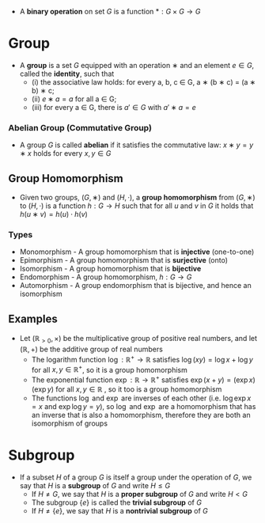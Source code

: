 
- A **binary operation** on set $G$ is a function $*:G\times G\to G$

# Group

- A **group** is a set $G$ equipped with an operation $∗$ and an element $e\in G$, called the **identity**, such that 
	- (i) the associative law holds: for every a, b, c ∈ G, a ∗ (b ∗ c) = (a ∗ b) ∗ c; 
	- (ii) $e ∗ a = a$ for all a ∈ G; 
	- (iii) for every a ∈ G, there is $a' ∈ G$ with $a' ∗ a = e$

### Abelian Group (Commutative Group)

- A group $G$ is called **abelian** if it satisfies the commutative law: $x ∗ y = y ∗ x$ holds for every $x, y ∈ G$

## Group Homomorphism

- Given two groups, $(G, ∗)$ and $(H, ·)$, a **group homomorphism** from $(G, ∗)$ to $(H, ·)$ is a function $h : G → H$ such that for all $u$ and $v$ in $G$ it holds that $h(u∗v)=h(u)⋅h(v)$
### Types

- Monomorphism - A group homomorphism that is **injective** (one-to-one)
- Epimorphism - A group homomorphism that is **surjective** (onto)
- Isomorphism - A group homomorphism that is **bijective** 
- Endomorphism - A group homomorphism, $h: G → G$
- Automorphism - A group endomorphism that is bijective, and hence an isomorphism
## Examples

- Let $(\mathbb{R}_{>0},×)$ be the multiplicative group of positive real numbers, and let $(\mathbb{R}, + )$ be the additive group of real numbers
	- The logarithm function $\log :\mathbb {R} ^{+}\to \mathbb {R}$ satisfies $\log(xy)=\log x+\log y$ for all $x,y\in \mathbb {R} ^{+}$, so it is a group homomorphism
	- The exponential function $\exp :\mathbb {R} \to \mathbb {R} ^{+}$ satisfies $\exp(x+y)=(\exp x)(\exp y)$ for all $x,y\in \mathbb {R}$ , so it too is a group homomorphism
	- The functions $\log$ and $\exp$ are inverses of each other (i.e. $\log \exp x=x$ and $\exp \log y=y$), so $\log$ and $\exp$ are a homomorphism that has an inverse that is also a homomorphism, therefore they are both an isomorphism of groups


# Subgroup

- If a subset $H$ of a group $G$ is itself a group under the operation of $G$, we say that $H$ is a **subgroup** of $G$ and write $H ≤ G$
	- If $H\neq G$, we say that $H$ is a **proper subgroup** of $G$ and write $H < G$
	- The subgroup $\{e\}$ is called the **trivial subgroup** of $G$
	- If $H\neq \{e\}$, we say that $H$ is a **nontrivial subgroup** of $G$

